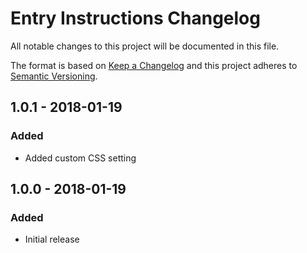 # Entry Instructions Changelog

All notable changes to this project will be documented in this file.

The format is based on [Keep a Changelog](http://keepachangelog.com/) and this project adheres to [Semantic Versioning](http://semver.org/).

## 1.0.1 - 2018-01-19
### Added
- Added custom CSS setting

## 1.0.0 - 2018-01-19
### Added
- Initial release
